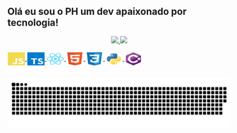 ## Olá eu sou o PH um dev apaixonado por tecnologia!
<div align="center">
  <a href="https://github.com/PHRaulino">
  <img height="180em" src="https://github-readme-stats.vercel.app/api?username=PHRaulino&show_icons=true&theme=gruvbox&include_all_commits=true&count_private=true"/>
  <img height="180em" src="https://github-readme-stats.vercel.app/api/top-langs/?username=PHRaulino&layout=compact&langs_count=7&theme=gruvbox"/>
</div>
<div style="display: inline_block"><br>
  <img align="center" alt="PH-Js" height="30" width="40" src="https://raw.githubusercontent.com/devicons/devicon/master/icons/javascript/javascript-plain.svg">
  <img align="center" alt="PH-Ts" height="30" width="40" src="https://raw.githubusercontent.com/devicons/devicon/master/icons/typescript/typescript-plain.svg">
  <img align="center" alt="PH-React" height="30" width="40" src="https://raw.githubusercontent.com/devicons/devicon/master/icons/react/react-original.svg">
  <img align="center" alt="PH-HTML" height="30" width="40" src="https://raw.githubusercontent.com/devicons/devicon/master/icons/html5/html5-original.svg">
  <img align="center" alt="PH-CSS" height="30" width="40" src="https://raw.githubusercontent.com/devicons/devicon/master/icons/css3/css3-original.svg">
  <img align="center" alt="PH-Python" height="30" width="40" src="https://raw.githubusercontent.com/devicons/devicon/master/icons/python/python-original.svg">
  <img align="center" alt="PH-Csharp" height="30" width="40" src="https://raw.githubusercontent.com/devicons/devicon/master/icons/csharp/csharp-original.svg">
 </a div>
  
  ##
 
<div> 

  ![Snake animation](https://github.com/PHRaulino/PHRaulino/blob/output/github-contribution-grid-snake.svg)
 
</div>
